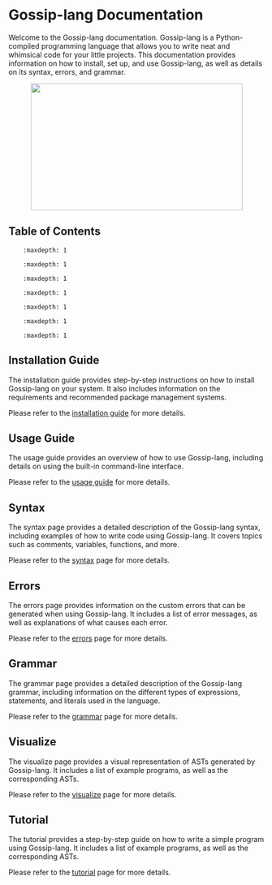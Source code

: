 # Gossip-lang Documentation

Welcome to the Gossip-lang documentation. Gossip-lang is a Python-compiled programming language that allows you to write neat and whimsical code for your little projects. This documentation provides information on how to install, set up, and use Gossip-lang, as well as details on its syntax, errors, and grammar.

<div align = center>
<a href = "github.com/plugyawn/gossip"><img width="417px" height="250px" src= "https://user-images.githubusercontent.com/76529011/212722586-7861a029-53d6-4e8c-af40-5fa92dc7ddf0.png"></a>
</div>

## Table of Contents

```{toctree} installation_guide.md 
    :maxdepth: 1
```
```{toctree} usage_guide.md
    :maxdepth: 1
```
```{toctree} syntax.md
    :maxdepth: 1
```
```{toctree} grammar.md
    :maxdepth: 1
```
```{toctree} errors.md
    :maxdepth: 1
```
```{toctree} visualize.md
    :maxdepth: 1
```
```{toctree} tutorial.md
    :maxdepth: 1
```

## Installation Guide

The installation guide provides step-by-step instructions on how to install Gossip-lang on your system. It also includes information on the requirements and recommended package management systems.

Please refer to the [installation guide](installation_guide.md) for more details.

## Usage Guide

The usage guide provides an overview of how to use Gossip-lang, including details on using the built-in command-line interface.

Please refer to the [usage guide](usage_guide.md) for more details.

## Syntax

The syntax page provides a detailed description of the Gossip-lang syntax, including examples of how to write code using Gossip-lang. It covers topics such as comments, variables, functions, and more.

Please refer to the [syntax](syntax.md) page for more details.

## Errors

The errors page provides information on the custom errors that can be generated when using Gossip-lang. It includes a list of error messages, as well as explanations of what causes each error.

Please refer to the [errors](errors.md) page for more details.

## Grammar

The grammar page provides a detailed description of the Gossip-lang grammar, including information on the different types of expressions, statements, and literals used in the language.

Please refer to the [grammar](grammar.md) page for more details.

## Visualize

The visualize page provides a visual representation of ASTs generated by Gossip-lang. It includes a list of example programs, as well as the corresponding ASTs.

Please refer to the [visualize](visualize.md) page for more details.

## Tutorial

The tutorial provides a step-by-step guide on how to write a simple program using Gossip-lang. It includes a list of example programs, as well as the corresponding ASTs.

Please refer to the [tutorial](tutorial.md) page for more details.